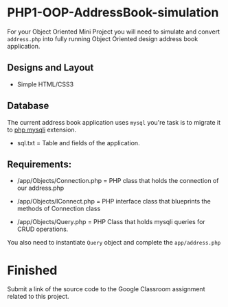# PHP1-OOP-AddressBook-simulation

For your Object Oriented Mini Project you will need to simulate and convert `address.php` into fully running Object Oriented design address book application.

## Designs and Layout

* Simple HTML/CSS3

## Database

The current address book application uses `mysql` you're task is to migrate it to [php mysqli](http://programmerblog.net/php-mysqli-tutorial-for-beginners/) extension.

* sql.txt = Table and fields of the application.

## Requirements:

* /app/Objects/Connection.php = PHP class that holds the connection of our address.php

* /app/Objects/IConnect.php = PHP interface class that blueprints the methods of Connection class

* /app/Objects/Query.php = PHP Class that holds mysqli queries for CRUD operations.

You also need to instantiate `Query` object and complete the `app/address.php`

# Finished

Submit a link of the source code to the Google Classroom assignment related to this project.


